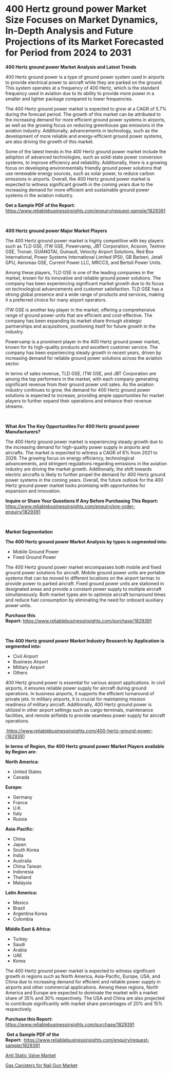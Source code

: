 <p><h1>400 Hertz ground power Market Size Focuses on Market Dynamics, In-Depth Analysis and Future Projections of its Market Forecasted for Period from 2024 to 2031</h1></p><p><strong>400 Hertz ground power Market Analysis and Latest Trends</strong></p>
<p><p>400 Hertz ground power is a type of ground power system used in airports to provide electrical power to aircraft while they are parked on the ground. This system operates at a frequency of 400 Hertz, which is the standard frequency used in aviation due to its ability to provide more power in a smaller and lighter package compared to lower frequencies.</p><p>The 400 Hertz ground power market is expected to grow at a CAGR of 5.7% during the forecast period. The growth of this market can be attributed to the increasing demand for more efficient ground power systems in airports, as well as the growing focus on reducing greenhouse gas emissions in the aviation industry. Additionally, advancements in technology, such as the development of more reliable and energy-efficient ground power systems, are also driving the growth of this market.</p><p>Some of the latest trends in the 400 Hertz ground power market include the adoption of advanced technologies, such as solid-state power conversion systems, to improve efficiency and reliability. Additionally, there is a growing focus on developing environmentally friendly ground power solutions that use renewable energy sources, such as solar power, to reduce carbon emissions in airports. Overall, the 400 Hertz ground power market is expected to witness significant growth in the coming years due to the increasing demand for more efficient and sustainable ground power systems in the aviation industry.</p></p>
<p><strong>Get a Sample PDF of the Report:&nbsp;</strong> <a href="https://www.reliablebusinessinsights.com/enquiry/request-sample/1829391">https://www.reliablebusinessinsights.com/enquiry/request-sample/1829391</a></p>
<p>&nbsp;</p>
<p><strong>400 Hertz ground power Major Market Players</strong></p>
<p><p>The 400 Hertz ground power market is highly competitive with key players such as TLD GSE, ITW GSE, Powervamp, JBT Corporation, Acsoon, Textron GSE, Tronair, GUANGTAI, Guinault, Velocity Airport Solutions, Red Box International, Power Systems International Limited (PSI), GB Barberi, Jetall GPU, Aeromax GSE, Current Power LLC, MRCCS, and Bertoli Power Units.</p><p>Among these players, TLD GSE is one of the leading companies in the market, known for its innovative and reliable ground power solutions. The company has been experiencing significant market growth due to its focus on technological advancements and customer satisfaction. TLD GSE has a strong global presence and a wide range of products and services, making it a preferred choice for many airport operators.</p><p>ITW GSE is another key player in the market, offering a comprehensive range of ground power units that are efficient and cost-effective. The company has been expanding its market share through strategic partnerships and acquisitions, positioning itself for future growth in the industry.</p><p>Powervamp is a prominent player in the 400 Hertz ground power market, known for its high-quality products and excellent customer service. The company has been experiencing steady growth in recent years, driven by increasing demand for reliable ground power solutions across the aviation sector.</p><p>In terms of sales revenue, TLD GSE, ITW GSE, and JBT Corporation are among the top performers in the market, with each company generating significant revenue from their ground power unit sales. As the aviation industry continues to grow, the demand for 400 Hertz ground power solutions is expected to increase, providing ample opportunities for market players to further expand their operations and enhance their revenue streams.</p></p>
<p>&nbsp;</p>
<p><strong>What Are The Key Opportunities For 400 Hertz ground power Manufacturers?</strong></p>
<p><p>The 400 Hertz ground power market is experiencing steady growth due to the increasing demand for high-quality power supply in airports and aircrafts. The market is expected to witness a CAGR of 6% from 2021 to 2026. The growing focus on energy efficiency, technological advancements, and stringent regulations regarding emissions in the aviation industry are driving the market growth. Additionally, the shift towards electric aircrafts is likely to further propel the demand for 400 Hertz ground power systems in the coming years. Overall, the future outlook for the 400 Hertz ground power market looks promising with opportunities for expansion and innovation.</p></p>
<p><strong>Inquire or Share Your Questions If Any Before Purchasing This Report:</strong> <a href="https://www.reliablebusinessinsights.com/enquiry/pre-order-enquiry/1829391">https://www.reliablebusinessinsights.com/enquiry/pre-order-enquiry/1829391</a></p>
<p>&nbsp;</p>
<p><strong>Market Segmentation</strong></p>
<p><strong>The 400 Hertz ground power Market Analysis by types is segmented into:</strong></p>
<p><ul><li>Mobile Ground Power</li><li>Fixed Ground Power</li></ul></p>
<p><p>The 400 Hertz ground power market encompasses both mobile and fixed ground power solutions for aircraft. Mobile ground power units are portable systems that can be moved to different locations on the airport tarmac to provide power to parked aircraft. Fixed ground power units are stationed in designated areas and provide a constant power supply to multiple aircraft simultaneously. Both market types aim to optimize aircraft turnaround times and reduce fuel consumption by eliminating the need for onboard auxiliary power units.</p></p>
<p><strong>Purchase this Report:&nbsp;</strong><a href="https://www.reliablebusinessinsights.com/purchase/1829391">https://www.reliablebusinessinsights.com/purchase/1829391</a></p>
<p>&nbsp;</p>
<p><strong>The 400 Hertz ground power Market Industry Research by Application is segmented into:</strong></p>
<p><ul><li>Civil Airport</li><li>Business Airport</li><li>Military Airport</li><li>Others</li></ul></p>
<p><p>400 Hertz ground power is essential for various airport applications. In civil airports, it ensures reliable power supply for aircraft during ground operations. In business airports, it supports the efficient turnaround of private jets. In military airports, it is crucial for maintaining mission readiness of military aircraft. Additionally, 400 Hertz ground power is utilized in other airport settings such as cargo terminals, maintenance facilities, and remote airfields to provide seamless power supply for aircraft operations.</p></p>
<p><a href="https://www.reliablebusinessinsights.com/400-hertz-ground-power-r1829391">&nbsp;https://www.reliablebusinessinsights.com/400-hertz-ground-power-r1829391</a></p>
<p><strong>In terms of Region, the 400 Hertz ground power Market Players available by Region are:</strong></p>
<p>
    <p> <strong> North America: </strong>
        <ul>
            <li>United States</li>
            <li>Canada</li>
        </ul>
        </p> 
    <p> <strong> Europe: </strong>
        <ul>
            <li>Germany</li>
            <li>France</li>
            <li>U.K.</li>
            <li>Italy</li>
            <li>Russia</li>
        </ul>
        </p> 
    <p> <strong> Asia-Pacific: </strong>
        <ul>
            <li>China</li>
            <li>Japan</li>
            <li>South Korea</li>
            <li>India</li>
            <li>Australia</li>
            <li>China Taiwan</li>
            <li>Indonesia</li>
            <li>Thailand</li>
            <li>Malaysia</li>
        </ul>
        </p> 
    <p> <strong> Latin America: </strong>
        <ul>
            <li>Mexico</li>
            <li>Brazil</li>
            <li>Argentina Korea</li>
            <li>Colombia</li>
        </ul>
        </p> 
    <p> <strong> Middle East & Africa: </strong>
        <ul>
            <li>Turkey</li>
            <li>Saudi</li>
            <li>Arabia</li>
            <li>UAE</li>
            <li>Korea</li>
        </ul>
    </p>
    </p>
<p><p>The 400 Hertz ground power market is expected to witness significant growth in regions such as North America, Asia-Pacific, Europe, USA, and China due to increasing demand for efficient and reliable power supply in airports and other commercial applications. Among these regions, North America and Europe are expected to dominate the market with a market share of 35% and 30% respectively. The USA and China are also projected to contribute significantly with market share percentages of 20% and 15% respectively.</p></p>
<p><strong>Purchase this Report: </strong><a href="https://www.reliablebusinessinsights.com/purchase/1829391">https://www.reliablebusinessinsights.com/purchase/1829391</a></p>
<p>&nbsp;<strong>Get a Sample PDF of the Report:&nbsp;&nbsp;</strong><a href="https://www.reliablebusinessinsights.com/enquiry/request-sample/1829391">https://www.reliablebusinessinsights.com/enquiry/request-sample/1829391</a></p>
<p><strong></strong></p>
<p><p><a href="https://github.com/theanastasiyah/Market-Research-Report-List-1/blob/main/anti-static-valve-market.md">Anti Static Valve Market</a></p><p><a href="https://view.publitas.com/reportprime-1/evaluating-global-gas-canisters-for-nail-gun-market-trends-and-growth-opportunities-by-region-type-165mm-148-155mm-78mm-and-application-concrete-steel-wood-others/">Gas Canisters for Nail Gun Market</a></p></p>
